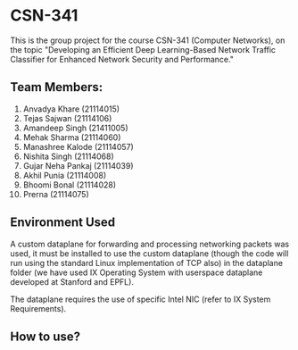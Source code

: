 # CSN-341

This is the group project for the course CSN-341 (Computer Networks), on the topic "Developing an Efficient Deep Learning-Based Network Traffic Classifier for Enhanced Network Security and Performance." 

## Team Members:
1. Anvadya Khare (21114015)
2. Tejas Sajwan (21114106)
3. Amandeep Singh (21411005)
4. Mehak Sharma (21114060)
5. Manashree Kalode (21114057)
6. Nishita Singh (21114068)
7. Gujar Neha Pankaj (21114039)
8. Akhil Punia (21114008)
9. Bhoomi Bonal (21114028)
10. Prerna (21114075)

## Environment Used
A custom dataplane for forwarding and processing networking packets was used, it must be installed to use the custom dataplane (though the code will run using the standard Linux implementation of TCP also) in the dataplane folder (we have used IX Operating System with userspace dataplane developed at Stanford and EPFL). 

The dataplane requires the use of specific Intel NIC (refer to IX System Requirements). 

## How to use?
